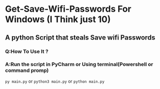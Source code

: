 # Get-Save-Wifi-Passwords For Windows (I Think just 10)
## A python Script that steals Save wifi Passwords

### Q:How To Use It ? 
### A:Run the script in PyCharm or  Using terminal(Powershell or command promp)
```py main.py```
or
```python3 main.py```
or
```python main.py```
